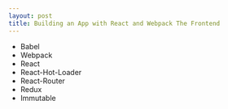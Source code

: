 ```yaml
---
layout: post
title: Building an App with React and Webpack The Frontend
---
```


* Babel
* Webpack
* React
* React-Hot-Loader
* React-Router
* Redux
* Immutable

